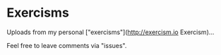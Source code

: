Exercisms
=============

Uploads from my personal ["exercisms"](http://exercism.io Exercism)...

Feel free to leave comments via "issues".